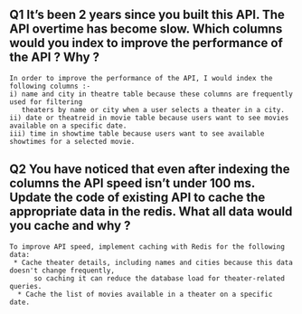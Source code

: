 ##  Q1 It’s been 2 years since you built this API. The API overtime has become slow. Which columns would you index to improve the performance of the API ? Why ?
```
In order to improve the performance of the API, I would index the following columns :-
i) name and city in theatre table because these columns are frequently used for filtering
   theaters by name or city when a user selects a theater in a city.
ii) date or theatreid in movie table because users want to see movies available on a specific date.
iii) time in showtime table because users want to see available showtimes for a selected movie.
```

## Q2 You have noticed that even after indexing the columns the API speed isn’t under 100 ms. Update the code of existing API to cache the appropriate data in the redis. What all data would you cache and why ?
```
To improve API speed, implement caching with Redis for the following data:
 * Cache theater details, including names and cities because this data doesn't change frequently,
      so caching it can reduce the database load for theater-related queries.
  * Cache the list of movies available in a theater on a specific date.
```
